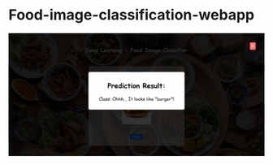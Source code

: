 # Food-image-classification-webapp

![screenshot](https://github.com/Ramsai170899/Food-image-classification-webapp/blob/main/foodimageclassiferwebapp.png)
